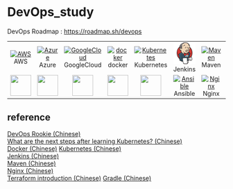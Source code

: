 # DevOps_study

DevOps Roadmap : https://roadmap.sh/devops



<p align="center" dir="auto">
<table><tbody><tr>
    <td align="center" width="96">
      <a href="#macropower-tech">
        <img src="https://a0.awsstatic.com/libra-css/images/logos/aws_logo_smile_1200x630.png" width="55" height="45" alt="AWS" style="max-width: 100%;">
      </a>
      <br>AWS
    </td>
    <td align="center" width="96">
      <a href="#macropower-tech">
        <img src="https://logos-world.net/wp-content/uploads/2021/02/Microsoft-Azure-Emblem.png" width="55" height="45" alt="Azure" style="max-width: 100%;">
      </a>
      <br>Azure
    </td>
    <td align="center" width="96">
      <a href="#macropower-tech">
        <img src="https://mlemqqxxcwa1.i.optimole.com/nZvuPf4-0vvkeBZp/w:auto/h:auto/q:auto/https://www.zenoss.com/wp-content/uploads/2019/01/icon_cloud_192pt_clr-1.png" width="48" height="48" alt="GoogleCloud" style="max-width: 100%;">
      </a>
      <br>GoogleCloud
    </td>
    <td align="center" width="96">
      <a href="#macropower-tech">
        <img src="https://cdn-icons-png.flaticon.com/512/919/919853.png" width="48" height="48" alt="docker" style="max-width: 100%;">
      </a>
      <br>docker
    </td>
    <td align="center" width="96">
      <a href="#macropower-tech">
        <img src="https://upload.wikimedia.org/wikipedia/labs/thumb/b/ba/Kubernetes-icon-color.svg/2110px-Kubernetes-icon-color.svg.png" width="48" height="48" alt="Kubernetes" style="max-width: 100%;">
      </a>
      <br>Kubernetes
    </td>
    <td align="center" width="96">
      <a href="#macropower-tech">
        <img src="https://raw.githubusercontent.com/github/explore/4546263bd5739353083c33dada43f8f31e7d1fd6/topics/jenkins/jenkins.png" width="50" height="50" alt="Jenkins" style="max-width: 100%;">
      </a>
      <br>Jenkins
    </td>
    <td align="center" width="96">
      <a href="#macropower-tech">
        <img src="https://logowik.com/content/uploads/images/maven-apache3537.jpg" width="48" height="48" alt="Maven" style="max-width: 100%;">
      </a>
      <br>Maven
    </td>
    <td align="center" width="96">
      <a href="#macropower-tech">
        <img src="https://growiz.com.br/wp-content/uploads/2021/02/jaeger-icon-color-2-1024x1024.png" width="48" height="48" alt="Jaeger" style="max-width: 100%;">
      </a>
      <br>Jaeger
    </td>
    <td align="center" width="96">
      <a href="#macropower-tech">
        <img src="https://cloudstudio.com.au/wp-content/uploads/2021/04/datadog_logo.png" width="48" height="48" alt="Datadog" style="max-width: 100%;">
      </a>
      <br>Datadog
    </td>
  </tr>
  <tr>
    <td align="center" width="96">
      <a href="#macropower-tech">
        <img src="" width="48" height="48" alt="" style="max-width: 100%;">
      </a>
      <br>
    </td>
    <td align="center" width="96"> 
      <a href="#macropower-tech">
        <img src="" width="48" height="48" alt="" style="max-width: 100%;">
      </a>
      <br>
    </td>
    <td align="center" width="96">
      <a href="#macropower-tech">
        <img src="" width="48" height="48" alt="" style="max-width: 100%;">
      </a>
      <br>
    </td>
    <td align="center" width="96">
      <a href="#macropower-tech">
        <img src="" width="48" height="48" alt="" style="max-width: 100%;">
      </a>
      <br>
    </td>
    <td align="center" width="96">
      <a href="#macropower-tech">
        <img src="" width="48" height="48" alt="" style="max-width: 100%;">
      </a>
      <br>
    </td>
    <td align="center" width="96">
      <a href="#macropower-tech">
        <img src="https://www.rogerperkin.co.uk/wp-content/uploads/2016/12/ansible-logo-trans.png" width="50" height="50" alt="Ansible" style="max-width: 100%;">
      </a>
      <br>Ansible
    </td>
    <td align="center" width="96">
      <a href="#macropower-tech">
        <img src="https://miro.medium.com/v2/resize:fit:256/1*zqHz-RBmkEoZ_QJwlntz7Q.png" width="48" height="48" alt=" Nginx" style="max-width: 100%;">
      </a>
      <br> Nginx
    </td>
    <td align="center" width="96">
      <a href="#macropower-tech">
        <img src="https://s3.amazonaws.com/media-p.slid.es/uploads/505004/images/6599295/terraform.png" width="48" height="48" alt="Terraform" style="max-width: 100%;">
      </a>
      <br>Terraform
    </td>
    <td align="center" width="96">
      <a href="#macropower-tech">
        <img src="https://www.bemyaficionado.com/wp-content/uploads/2016/10/gradle-icon.png" width="48" height="48" alt="Gradle" style="max-width: 100%;">
      </a>
      <br>Gradle
    </td>
  </tr></tbody></table>
</p>

## reference
[DevOps Rookie (Chinese)](https://ithelp.ithome.com.tw/users/20139235/ironman/4378) <br />
[What are the next steps after learning Kubernetes? (Chinese)](https://ithelp.ithome.com.tw/users/20139235/ironman/5594) <br />
[Docker (Chinese)](https://www.youtube.com/watch?v=Cmy2afG_XOE&list=PLmOn9nNkQxJFtOGw9fsoLHgtCxcki7TtK)
[Kubernetes (Chinese)](https://www.youtube.com/watch?v=W3V-VgTjDjo&list=PLmOn9nNkQxJHYUm2zkuf9_7XJJT8kzAph) <br />
[Jenkins (Chinese)](https://www.youtube.com/watch?v=6Y8PlzOvKdk&list=PLmOn9nNkQxJH7_AY3ZDTWgD5FIodz1Loh) <br />
[Maven (Chinese)](https://www.youtube.com/watch?v=3by2dyf30gA&list=PLmOn9nNkQxJE-ga0zAQKTi5IHuGEtK1es) <br />
[Nginx (Chinese)](https://www.youtube.com/watch?v=04UBWn7zMWY&list=PLmOn9nNkQxJFKkgL4kqBtbX3J2FHmq8Ib) <br />
[Terraform introduction (Chinese)](https://medium.com/@chihsuan/terraform-%E8%87%AA%E5%8B%95%E5%8C%96%E7%9A%84%E5%9F%BA%E7%A4%8E%E6%9E%B6%E6%A7%8B%E4%BB%8B%E7%B4%B9-f827e8975e98)
[Gradle (Chinese)](https://www.youtube.com/watch?v=TF0cNK4BMVA&list=PLmOn9nNkQxJGbxI9SLN64U1y7uC5_YY9-) <br />

